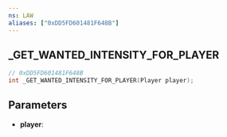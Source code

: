 ```yaml
---
ns: LAW
aliases: ["0xDD5FD601481F648B"]
---
```

## _GET_WANTED_INTENSITY_FOR_PLAYER

```c
// 0xDD5FD601481F648B
int _GET_WANTED_INTENSITY_FOR_PLAYER(Player player);
```

## Parameters
* **player**:
